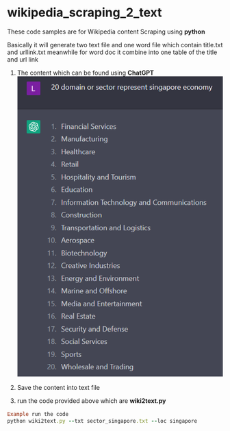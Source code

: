 # wikipedia_scraping_2_text

These code samples are for Wikipedia content Scraping using **python**

Basically it will generate two text file and one word file which contain
title.txt and urllink.txt meanwhile for word doc it combine into one table
of the title and url link

1. The content which can be found using **ChatGPT** 
![content of ChatGPT!](chatgpt.png "Content")

2. Save the content into text file
3. run the code provided above which are **wiki2text.py**


```ruby
Example run the code
python wiki2text.py --txt sector_singapore.txt --loc singapore
```


